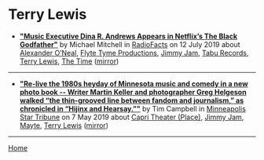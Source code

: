 # Terry Lewis

 - [**"Music Executive Dina R. Andrews Appears in Netflix’s The Black Godfather"**](https://www.radiofacts.com/music-executive-dina-r-andrews-appears-in-netflixs-the-black-godfather/) by Michael Mitchell in [RadioFacts](https://www.radiofacts.com/) on 12 July 2019 about [Alexander O’Neal](https://bjmdotnet.github.io/pr1nc3/topics/alexander-o-neal/), [Flyte Tyme Productions](https://bjmdotnet.github.io/pr1nc3/topics/flyte-tyme-productions/), [Jimmy Jam](https://bjmdotnet.github.io/pr1nc3/topics/jimmy-jam/), [Tabu Records](https://bjmdotnet.github.io/pr1nc3/topics/tabu-records/), [Terry Lewis](https://bjmdotnet.github.io/pr1nc3/topics/terry-lewis/), [The Time](https://bjmdotnet.github.io/pr1nc3/topics/the-time/) ([mirror](https://web.archive.org/web/*/https://www.radiofacts.com/music-executive-dina-r-andrews-appears-in-netflixs-the-black-godfather/))

----

 - [**"Re-live the 1980s heyday of Minnesota music and comedy in a new photo book -- Writer Martin Keller and photographer Greg Helgeson walked “the thin-grooved line between fandom and journalism,” as chronicled in “Hijinx and Hearsay.”"**](http://www.startribune.com/80s-scenesters-offer-snapshots-of-the-minneapolis-sound-in-new-photo-book/509385652/) by Tim Campbell in [Minneapolis Star Tribune](http://www.startribune.com/) on 7 May 2019 about [Capri Theater  (Place)](https://bjmdotnet.github.io/pr1nc3/topics/place/capri-theater/), [Jimmy Jam](https://bjmdotnet.github.io/pr1nc3/topics/jimmy-jam/), [Mayte](https://bjmdotnet.github.io/pr1nc3/topics/mayte/), [Terry Lewis](https://bjmdotnet.github.io/pr1nc3/topics/terry-lewis/) ([mirror](https://web.archive.org/web/*/http://www.startribune.com/80s-scenesters-offer-snapshots-of-the-minneapolis-sound-in-new-photo-book/509385652/))

----

[Home](../)
